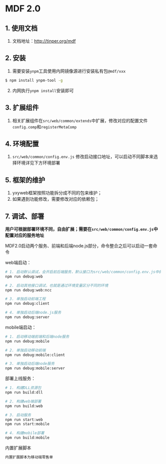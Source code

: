 
# MDF 2.0

## 1. 使用文档

1. 文档地址：http://tinper.org/mdf


## 2. 安装

1. 需要安装`ynpm`工具使用内网镜像源进行安装私有包`@mdf/xxx`

```bash
$ npm install ynpm-tool -g
```
2. 内网执行`ynpm install`安装即可

## 3. 扩展组件
1. 相关扩展组件在`src/web/common/extends`中扩展，修改对应的配置文件`config.comp`和`registerMetaComp`

## 4. 环境配置
1. `src/web/common/config.env.js` 修改启动接口地址，可以启动不同脚本来选择环境详见下方环境部署

## 5. 框架的维护
1. yxyweb框架按照功能拆分成不同的包来维护；
2. 如果遇到功能修改，需要修改对应的依赖包；

## 7. 调试、部署

**用户可根据部署环境不同，自由扩展；需要在`src/web/common/config.env.js`中配置对应的服务地址**

MDF2.0启动两个服务、前端和后端node.js部分，命令整合之后可以启动一套命令

web端启动：

```bash
# 1. 启动默认调试，会开启前后端服务，默认接口为src/web/common/config.env.js中的default
npm run debug:web

# 2. 启动其他接口调试，也就是通过环境变量区分不同的环境
npm run debug:web:ncc

# 3. 单独启动前端工程
npm run debug:client

# 4. 单独启动后端node.js服务
npm run debug:server
```

mobile端启动：

```bash
# 1. 启动移动端前端和后端node服务
npm run debug:mobile

# 2. 单独启动移动前端
npm run debug:mobile:client

# 3. 单独启动后端node服务
npm run debug:mobile:server

```

部署上线服务：

```bash
# 1. 构建DLL资源包
npm run build:dll

# 2. 构建web端部署
npm run build:web

# 3. 启动服务
npm run start:web
npm run start:mobile

# 4. 构建mobile部署
npm run build:mobile
```

内置扩展脚本
 ```bash
 内置扩展脚本为移动端零售单
 ```
